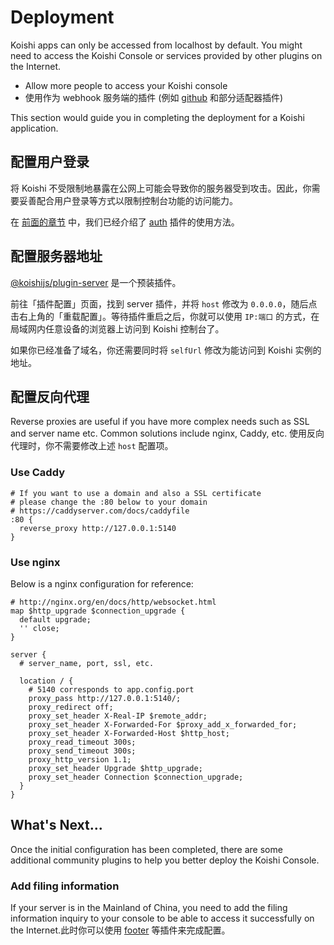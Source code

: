 # Deployment

Koishi apps can only be accessed from localhost by default. You might need to access the Koishi Console or services provided by other plugins on the Internet.

- Allow more people to access your Koishi console
- 使用作为 webhook 服务端的插件 (例如 [github](https://github.koishi.chat) 和部分适配器插件)

This section would guide you in completing the deployment for a Koishi application.

## 配置用户登录

将 Koishi 不受限制地暴露在公网上可能会导致你的服务器受到攻击。因此，你需要妥善配合用户登录等方式以限制控制台功能的访问能力。

在 [前面的章节](../usage/platform.md#控制台登录) 中，我们已经介绍了 [auth](../../plugins/console/auth.md) 插件的使用方法。

## 配置服务器地址

[@koishijs/plugin-server](../../plugins/develop/server.md) 是一个预装插件。

前往「插件配置」页面，找到 server 插件，并将 `host` 修改为 `0.0.0.0`，随后点击右上角的「重载配置」。等待插件重启之后，你就可以使用 `IP:端口` 的方式，在局域网内任意设备的浏览器上访问到 Koishi 控制台了。

如果你已经准备了域名，你还需要同时将 `selfUrl` 修改为能访问到 Koishi 实例的地址。

## 配置反向代理

Reverse proxies are useful if you have more complex needs such as SSL and server name etc. Common solutions include nginx, Caddy, etc. 使用反向代理时，你不需要修改上述 `host` 配置项。

### Use Caddy

```text
# If you want to use a domain and also a SSL certificate
# please change the :80 below to your domain
# https://caddyserver.com/docs/caddyfile
:80 {
  reverse_proxy http://127.0.0.1:5140
}
```

### Use nginx

Below is a nginx configuration for reference:

```text
# http://nginx.org/en/docs/http/websocket.html
map $http_upgrade $connection_upgrade {
  default upgrade;
  '' close;
}

server {
  # server_name, port, ssl, etc.

  location / {
    # 5140 corresponds to app.config.port
    proxy_pass http://127.0.0.1:5140/;
    proxy_redirect off;
    proxy_set_header X-Real-IP $remote_addr;
    proxy_set_header X-Forwarded-For $proxy_add_x_forwarded_for;
    proxy_set_header X-Forwarded-Host $http_host;
    proxy_read_timeout 300s;
    proxy_send_timeout 300s;
    proxy_http_version 1.1;
    proxy_set_header Upgrade $http_upgrade;
    proxy_set_header Connection $connection_upgrade;
  }
}
```

## What's Next...

Once the initial configuration has been completed, there are some additional community plugins to help you better deploy the Koishi Console.

### Add filing information

If your server is in the Mainland of China, you need to add the filing information inquiry to your console to be able to access it successfully on the Internet.此时你可以使用 [footer](https://github.com/koishijs/koishi-plugin-footer) 等插件来完成配置。
